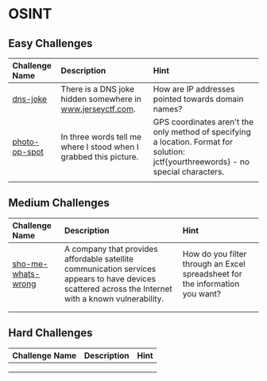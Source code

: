 # OSINT

## Easy Challenges
| Challenge Name  | Description | Hint
|:-- | :-- | :---
| [dns-joke](dns-joke) | There is a DNS joke hidden somewhere in www.jerseyctf.com. | How are IP addresses pointed towards domain names?
| [photo-op-spot](photo-op-spot) |In three words tell me where I stood when I grabbed this picture.  |GPS coordinates aren't the only method of specifying a location. Format for solution: jctf{yourthreewords}  - no special characters.
|  |  | 

## Medium Challenges
| Challenge Name  | Description | Hint
|:-- | :-- | :---
| [sho-me-whats-wrong](sho-me-whats-wrong) | A company that provides affordable satellite communication services appears to have devices scattered across the Internet with a known vulnerability. | How do you filter through an Excel spreadsheet for the information you want? 
|  |  | 
|  |  | 


## Hard Challenges
| Challenge Name  | Description | Hint
|:-- | :-- | :---
|  |  | 
|  |  | 
|  |  | 
